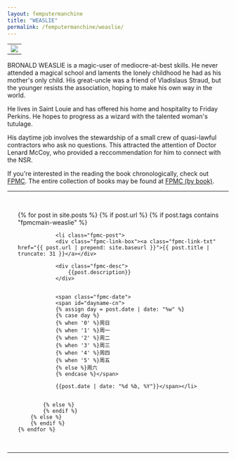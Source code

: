 ```yaml
---
layout: femputermanchine
title: "WEASLIE"
permalink: /femputermanchine/weaslie/
---
```


<html>
<head>
<meta charset="utf-8">

</head>

<body>

<div id="fpmc-intro">
<table class="inline-imgtbl-l">
<tr>
<td><img class="inline-img" src="{{ site.url }}/assets/tb/bronald-conf.jpg"></td>
</tr>
</table>
<p>BRONALD WEASLIE is a magic-user of mediocre-at-best skills. He never attended a magical school and laments the lonely childhood he had as his mother's only child. His great-uncle was a friend of Vladislaus Straud, but the younger resists the association, hoping to make his own way in the world.</p>
<p>He lives in Saint Louie and has offered his home and hospitality to Friday Perkins. He hopes to progress as a wizard with the talented woman's tutulage.</p>
<p>His daytime job involves the stewardship of a small crew of quasi-lawful contractors who ask no questions. This attracted the attention of Doctor Lenard McCoy, who provided a reccommendation for him to connect with the NSR.</p>
<p>If you're interested in the reading the book chronologically, check out <a href="{{ '/femputermanchine/' | prepend: site.url }}">FPMC</a>. The entire collection of books may be found at <a href="{{ '/femputermanchine/books/' | prepend: site.url }}">FPMC (by book)</a>.</p>
</div>

<hr>
<br/>

<ul>
	{% for post in site.posts %}
        {% if post.url %}
			{% if post.tags contains "fpmcmain-weaslie" %}

		        <li class="fpmc-post">
				<div class="fpmc-link-box"><a class="fpmc-link-txt" href="{{ post.url | prepend: site.baseurl }}">{{ post.title | truncate: 31 }}</a></div>

				<div class="fpmc-desc">
					{{post.description}}
				</div>

		
				<span class="fpmc-date">
				<span id="dayname-cn">
				{% assign day = post.date | date: "%w" %}
				{% case day %}
				{% when '0' %}周日
				{% when '1' %}周一
				{% when '2' %}周二
				{% when '3' %}周三
				{% when '4' %}周四
				{% when '5' %}周五
				{% else %}周六
				{% endcase %}</span>

				{{post.date | date: "%d %b, %Y"}}</span></li>


			{% else %}	
			{% endif %}
		{% else %}
        {% endif %}
    {% endfor %}
</ul>

<br>

<hr>


</body>
</html>





